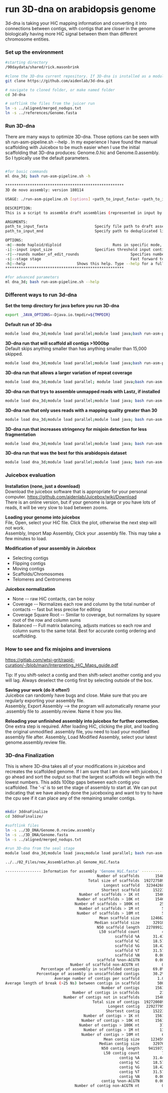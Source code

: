 # run 3D-dna on arabidopsis genome

3d-dna is taking your HiC mapping information and converting it into connections between contigs, with contigs that are closer in the genome biologically having more HiC signal between them than different chromosome entities. 


### Set up the environment
```bash
#starting directory
/90daydata/shared/rick.masonbrink

#clone the 3D-dna current repository. If 3D-dna is installed as a module on your system you may not need to clone the repo. 
git clone https://github.com/aidenlab/3d-dna.git

# navigate to cloned folder, or make named folder
cd 3d-dna

# softlink the files from the juicer run
ln -s ../aligned/merged_nodups.txt
ln -s ../references/Genome.fasta
```


### Run 3D-dna

There are many ways to optimize 3D-dna. Those options can be seen with sh run-asm-pipeline.sh --help . In my experience I have found the manual scaffolding with Juicebox to be much easier when I use the initial scaffolding that 3D-dna produces: Genome.0.hic and Genome.0.assembly. So I typically use the default parameters.
```bash

#for basic commands
ml dna_3d; bash run-asm-pipeline.sh -h 

*****************************************************
3D de novo assembly: version 180114

USAGE: ./run-asm-pipeline.sh [options] <path_to_input_fasta> <path_to_input_mnd>

DESCRIPTION:
This is a script to assemble draft assemblies (represented in input by draft fasta and deduplicated list of alignments of Hi-C reads to this fasta as produced by the Juicer pipeline) into chromosome-length scaffolds. The script will produce an output fasta file, a Hi-C map of the final assembly, and a few supplementary annotation files to help review the result in Juicebox.

ARGUMENTS:
path_to_input_fasta                     Specify file path to draft assembly fasta file.
path_to_input_mnd                       Specify path to deduplicated list of alignments of Hi-C reads to the draft assembly fasta as produced by the Juicer pipeline: the merged_nodups file (mnd).

OPTIONS:
-m|--mode haploid/diploid                       Runs in specific mode, either haploid or diploid (default is haploid).
-i|--input input_size                   Specifies threshold input contig/scaffold size (default is 15000). Contigs/scaffolds smaller than input_size are going to be ignored.
-r|--rounds number_of_edit_rounds                       Specifies number of iterative rounds for misjoin correction (default is 2).
-s|--stage stage                                        Fast forward to later assembly steps, can be polish, split, seal, merge and finalize.
-h|--help                       Shows this help. Type --help for a full set of options.
*****************************************************

#for advanced parameters
ml dna_3d; bash run-asm-pipeline.sh --help
```

### Different ways to run 3d-dna

**Set the temp directory for java before you run 3D-dna**
```bash
export _JAVA_OPTIONS=-Djava.io.tmpdir=${TMPDIR}
```
**Default run of 3D-dna**
```bash
module load dna_3d;module load parallel;module load java;bash run-asm-pipeline.sh Genome.fasta merged_nodups.txt 
```
**3D-dna run that will scaffold all contigs >1000bp** <br>
Default skips anything smaller than has anything smaller than 15,000 skipped.
```bash
module load dna_3d;module load parallel;module load java;bash run-asm-pipeline.sh -i 1000 Genome.fasta merged_nodups.txt 
```
**3D-dna run that allows a larger variation of repeat coverage**
```bash
module load dna_3d;module load parallel; module load java;bash run-asm-pipeline.sh --editor-repeat-coverage 20 Genome.fasta merged_nodups.txt 
```
**3D-dna run that trys to assemble unmapped reads with Lastz, if installed**
```bash
module load dna_3d;module load parallel;module load java; bash run-asm-pipeline.sh -m diploid Genome.fasta merged_nodups.txt
```
**3D-dna run that only uses reads with a mapping quality greater than 30**
```bash
module load dna_3d;module load parallel;module load java; bash run-asm-pipeline.sh -q 30 Genome.fasta merged_nodups.txt
```
**3D-dna run that increases stringency for misjoin detection for less fragmentation**
```bash
module load dna_3d;module load parallel;module load java; bash run-asm-pipeline.sh -q 30 --editor-coarse-stringency 90 --editor-repeat-coverage 20 --splitter-coarse-stringency 80 --splitter-coarse-resolution 250000 --editor-coarse-resolution 250000 --editor-fine-resolution 25000 --editor-coarse-region 500000 Genome.fasta merged_nodups.txt
```
**3D-dna run that was the best for this arabidopsis dataset**
```bash
module load dna_3d;module load parallel;module load java; bash run-asm-pipeline.sh --editor-coarse-stringency 90 --editor-coarse-resolution 125000 --editor-coarse-region  250000 --editor-repeat-coverage 30 Genome.fasta merged_nodups.txt
```

### Juicebox evaluation 

**Installation (none, just a download)** <br>
Download the juicebox software that is appropriate for your personal computer. https://github.com/aidenlab/Juicebox/wiki/Download <br>
There is an online version, but if your genome is large or you have lots of reads, it will be very slow to load between zooms.  <br>


**Loading your genome into juicebox** <br>
File, Open, select your HiC file.  Click the plot, otherwise the next step will not work. <br>
Assembly, Import Map Assembly, Click your .assembly file. This may take a few minutes to load. <br>

**Modification of your assembly in Juicebox**
* Selecting contigs
* Flipping contigs
* Moving contigs
* Scaffolds/Chromosomes
* Telomeres and Centromeres

**Juicebox normalization**
* None -- raw HiC contacts, can be noisy
* Coverage --  Normalizes each row and column by the total number of contacts -- fast but less precise for editing
* Coverage Square Root -- Similar to coverage, but normalizes by square root of the row and column sums
* Balanced -- Full matrix balancing, adjusts matices so each row and column sums to the same total. Best for accurate contig ordering and scaffolding. 


### How to see and fix misjoins and inversions
https://gitlab.com/wtsi-grit/rapid-curation/-/blob/main/Interpreting_HiC_Maps_guide.pdf <br>

Tip:  If you shift-select a contig and then shift-select another contig and you will lag. Always deselect the contig first by selecting outside of the box.
<br>

**Saving your work (do it often!)** <br>
Juicebox can randomly have bugs and close. Make sure that you are regularly exporting your assembly file.   <br>
Assembly, Export Assembly  -->  the program will automatically rename your .assembly file to .assembly.review. Name it how you like. <br>

**Reloading your unfinished assembly into juicebox for further correction.** <br>
One extra step is required. After loading HiC, clicking the plot, and loading the original unmodified .assembly file, you need to load your modified assembly file after. Assembly, Load Modified Assembly, select your latest genome.assembly.review file. 

### 3D-dna Finalization 

This is where 3D-dna takes all of your modifications in juicebox and recreates the scaffolded genome. If I am sure that I am done with juicebox, I go ahead and sort the output so that the largest scaffolds will begin with the lowest numbers. This adds 100bp gaps between each contig you scaffolded. The '-s' is to set the stage of assembly to start at. We can put indicating that we have already done the juiceboxing and want to try to have the cpu see if it can place any of the remaining smaller contigs. 

```bash

mkdir 3ddnaFinalize
cd 3ddnaFinalize/

#softlink files
ln -s ../3D_DNA/Genome.0.review.assembly
ln -s ../3D_DNA/Genome.fasta
ln -s ../aligned/merged_nodups.txt

#run 3D-dna from the seal stage
module load dna_3d;module load java;module load parallel; bash run-asm-pipeline-post-review.sh -s seal -r Genome.0.review.assembly Genome.fasta merged_nodups.txt

../../02_Files/new_Assemblathon.pl Genome_HiC.fasta 

---------------- Information for assembly 'Genome_HiC.fasta' ----------------
                                         Number of scaffolds       1546
                                     Total size of scaffolds  192727589
                                            Longest scaffold   32344268
                                           Shortest scaffold      15223
                                 Number of scaffolds > 1K nt       1546 100.0%
                                Number of scaffolds > 10K nt       1546 100.0%
                               Number of scaffolds > 100K nt         25   1.6%
                                 Number of scaffolds > 1M nt          5   0.3%
                                Number of scaffolds > 10M nt          5   0.3%
                                          Mean scaffold size     124662
                                        Median scaffold size      32910
                                         N50 scaffold length   22789912
                                          L50 scaffold count          4
                                                 scaffold %A      31.43
                                                 scaffold %C      18.57
                                                 scaffold %G      18.42
                                                 scaffold %T      31.57
                                                 scaffold %N       0.00
                                         scaffold %non-ACGTN       0.00
                             Number of scaffold non-ACGTN nt          0
                Percentage of assembly in scaffolded contigs      69.8%
              Percentage of assembly in unscaffolded contigs      30.2%
                      Average number of contigs per scaffold        1.0
Average length of break (>25 Ns) between contigs in scaffold        500
                                           Number of contigs       1561
                              Number of contigs in scaffolds         21
                          Number of contigs not in scaffolds       1540
                                       Total size of contigs  192720089
                                              Longest contig   22927795
                                             Shortest contig      15223
                                   Number of contigs > 1K nt       1561 100.0%
                                  Number of contigs > 10K nt       1561 100.0%
                                 Number of contigs > 100K nt         37   2.4%
                                   Number of contigs > 1M nt         13   0.8%
                                  Number of contigs > 10M nt          6   0.4%
                                            Mean contig size     123459
                                          Median contig size      32976
                                           N50 contig length    9415973
                                            L50 contig count          7
                                                   contig %A      31.44
                                                   contig %C      18.57
                                                   contig %G      18.42
                                                   contig %T      31.57
                                                   contig %N       0.00
                                           contig %non-ACGTN       0.00
                               Number of contig non-ACGTN nt          0
```



